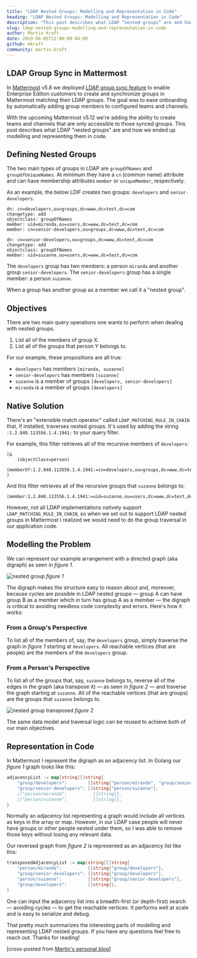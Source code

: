 ```yaml
---
title: "LDAP Nested Groups: Modelling and Representation in Code"
heading: "LDAP Nested Groups: Modelling and Representation in Code"
description: "This post describes what LDAP “nested groups” are and how we ended up modelling and representing them in code."
slug: ldap-nested-groups-modelling-and-representation-in-code
author: Martin Kraft
date: 2019-06-05T12:00:00-04:00
github: mkraft
community: martin.kraft
---
```


## LDAP Group Sync in Mattermost

In [Mattermost](https://mattermost.com) v5.8 we deployed [LDAP group sync feature](https://mattermost.com/pl/default-ldap-group-sync) to enable Enterprise Edition customers to create and synchronize groups in Mattermost matching their LDAP groups. The goal was to ease onboarding by automatically adding group members to configured teams and channels. 

With the upcoming Mattermost v5.12 we're adding the ability to create teams and channels that are only accessible to those synced groups. This post describes what LDAP "nested groups" are and how we ended up modelling and representing them in code.

## Defining Nested Groups

The two main types of groups in LDAP are `groupOfNames` and `groupOfUniqueNames`. At minimum they have a `cn` (common name) attribute and can have membership attributes `member` or `uniqueMember`, respectively. 

As an example, the below LDIF creates two groups: `developers` and `senior-developers`.

```ldif
dn: cn=developers,ou=groups,dc=www,dc=test,dc=com
changetype: add
objectclass: groupOfNames
member: uid=miranda,ou=users,dc=www,dc=test,dc=com
member: cn=senior-developers,ou=groups,dc=www,dc=test,dc=com

dn: cn=senior-developers,ou=groups,dc=www,dc=test,dc=com
changetype: add
objectclass: groupOfNames
member: uid=suzanne,ou=users,dc=www,dc=test,dc=com
```

The `developers` group has two members: a person `miranda` and another group `senior-developers`. The `senior-developers` group has a single member: a person `suzanne`. 

When a group has another group as a member we call it a "nested group".

## Objectives

There are two main query operations one wants to perform when dealing with nested groups.

1. List all of the members of group X.
2. List all of the groups that person Y belongs to. 

For our example, these propositions are all true:

* `developers` has members `[miranda, suzanne]`
* `senior-developers` has members `[suzanne]`
* `suzanne` is a member of groups `[developers, senior-developers]`
* `miranda` is a member of groups `[developers]`

## Native Solution

There's an "extensible match operator" called `LDAP_MATCHING_RULE_IN_CHAIN` that, if installed, traverses nested groups. It's used by adding the string `:1.2.840.113556.1.4.1941:` to your query filter.

For example, this filter retrieves all of the recursive members of `developers`:

```
(&
    (objectClass=person)
    (memberOf:1.2.840.113556.1.4.1941:=cn=developers,ou=groups,dc=www,dc=test,dc=com)
)
```

And this filter retrieves all of the recursive groups that `suzanne` belongs to:

```
(member:1.2.840.113556.1.4.1941:=uid=suzanne,ou=users,dc=www,dc=test,dc=com)
```

However, not all LDAP implementations natively support `LDAP_MATCHING_RULE_IN_CHAIN`, so when we set out to support LDAP nested groups in Mattermost I realized we would need to do the group traversal in our application code.

## Modelling the Problem

We can represent our example arrangement with a directed graph (aka digraph) as seen in *figure 1*.

![nested group](/img/nested-group.png)
*figure 1*

The digraph makes the structure easy to reason about and, moreover, because cycles are possible in LDAP nested groups — group A can have group B as a member which in turn has group A as a member — the digraph is critical to avoiding needless code complexity and errors. Here's how it works:

### From a Group's Perspective

To list all of the members of, say, the `developers` group, simply traverse the graph in *figure 1* starting at `developers`. All reachable vertices (that are people) are the members of the `developers` group. 

### From a Person's Perspective

To list all of the groups that, say, `suzanne` belongs to, reverse all of the edges in the graph (aka transpose it) — as seen in *figure 2* — and traverse the graph starting at `suzanne`. All of the reachable vertices (that are groups) are the groups that `suzanne` belongs to. 

![nested group transposed](/img/nested-group-transposed.png)
*figure 2* 

The same data model and traversal logic can be reused to achieve both of our main objectives.

## Representation in Code

In Mattermost I represent the digraph as an adjacency list. In Golang our *figure 1* graph looks like this:

```go
adjacencyList := map[string][]string{
    "group/developers":        []string{"person/miranda", "group/senior-developers"},
    "group/senior-developers": []string{"person/suzanne"},
    //"person/miranda":          []string{},
    //"person/suzanne":          []string{},
}
```

Normally an adjacency list representing a graph would include all vertices as keys in the array or map. However, in our LDAP case people will never have groups or other people nested under them, so I was able to remove those keys without losing any relevant data.

Our reversed graph from *figure 2* is represented as an adjacency list like this:

```go
transposedAdjacencyList := map[string][]string{
    "person/miranda":          []string{"group/developers"},
    "group/senior-developers": []string{"group/developers"},
    "person/suzanne":          []string{"group/senior-developers"},
    "group/developers":        []string{},
}
```

One can input the adjacency list into a breadth-first (or depth-first) search — avoiding cycles — to get the reachable vertices. It performs well at scale and is easy to serialize and debug.

That pretty much summarizes the interesting parts of modelling and representing LDAP nested groups. If you have any questions feel free to reach out. Thanks for reading!

[cross-posted from [Martin's personal blog](http://martin.upspin.org/2019/06/03/ldap-nested-groups-modelling-and-representation-in-code.html)]
